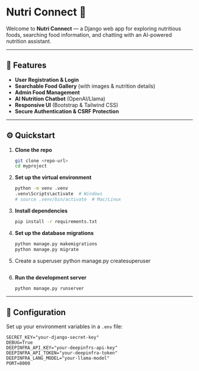 # Nutri Connect 🍎

Welcome to **Nutri Connect** — a Django web app for exploring nutritious foods, searching food information, and chatting with an AI-powered nutrition assistant.

---

## 🚀 Features

- **User Registration & Login**
- **Searchable Food Gallery** (with images & nutrition details)
- **Admin Food Management**
- **AI Nutrition Chatbot** (OpenAI/Llama)
- **Responsive UI** (Bootstrap & Tailwind CSS)
- **Secure Authentication & CSRF Protection**

---

## ⚙️ Quickstart

1. **Clone the repo**
   ```sh
   git clone <repo-url>
   cd myproject
   ```
2. **Set up the virtual environment**
   ```sh
   python -m venv .venv
   .venv\Scripts\activate  # Windows
   # source .venv/bin/activate  # Mac/Linux
   ```
3. **Install dependencies**
   ```sh
   pip install -r requirements.txt
   ```
4. **Set up the database migrations**
   ```sh
   python manage.py makemigrations
   python manage.py migrate
5. Create a superuser
   python manage.py createsuperuser
   ```
6. **Run the development server**
   ```sh
   python manage.py runserver
   ```

---

## 🔧 Configuration

Set up your environment variables in a `.env` file:

```env
SECRET_KEY="your-django-secret-key"
DEBUG=True
DEEPINFRA_API_KEY="your-deepinfrs-api-key"
DEEPINFRA_API_TOKEN="your-deepinfra-token"
DEEPINFRA_LANG_MODEL="your-llama-model"
PORT=8000
```
